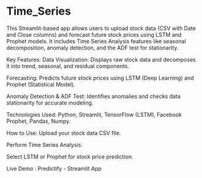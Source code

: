 # Time_Series
This Streamlit-based app allows users to upload stock data (CSV with Date and Close columns) and forecast future stock prices using LSTM and Prophet models. It includes Time Series Analysis features like seasonal decomposition, anomaly detection, and the ADF test for stationarity.

Key Features:
Data Visualization: Displays raw stock data and decomposes it into trend, seasonal, and residual components.

Forecasting: Predicts future stock prices using LSTM (Deep Learning) and Prophet (Statistical Model).

Anomaly Detection & ADF Test: Identifies anomalies and checks data stationarity for accurate modeling.

Technologies Used:
Python, Streamlit, TensorFlow (LSTM), Facebook Prophet, Pandas, Numpy.

How to Use:
Upload your stock data CSV file.

Perform Time Series Analysis.

Select LSTM or Prophet for stock price prediction.

Live Demo :  Predictify - Streamlit App
